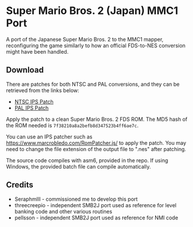# Super Mario Bros. 2 (Japan) MMC1 Port

A port of the Japanese Super Mario Bros. 2 to the MMC1 mapper, reconfiguring the game similarly to how an official FDS-to-NES conversion might have been handled.

## Download

There are patches for both NTSC and PAL conversions, and they can be retrieved from the links below:
- [NTSC IPS Patch](https://github.com/Simplistic-Memes/smb2j-mmc1/raw/ntsc/smb2j-mmc1.ips)
- [PAL IPS Patch](https://github.com/Simplistic-Memes/smb2j-mmc1/raw/pal/smb2j-mmc1.ips)

Apply the patch to a clean Super Mario Bros. 2 FDS ROM. The MD5 hash of the ROM needed is `7f38210a8a2befb8d347523b4ff6ae7c`.

You can use an IPS patcher such as https://www.marcrobledo.com/RomPatcher.js/ to apply the patch. You may need to change the file extension of the output file to ".nes" after patching.

The source code compiles with asm6, provided in the repo. If using Windows, the provided batch file can compile automatically.

## Credits

- SeraphmIII - commissioned me to develop this port
- threecreepio - independent SMB2J port used as reference for level banking code and other various routines
- pellsson - independent SMB2J port used as reference for NMI code
